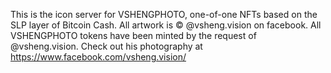 This is the icon server for VSHENGPHOTO, one-of-one NFTs based on the SLP layer of Bitcoin Cash.
All artwork is © @vsheng.vision on facebook.
All VSHENGPHOTO tokens have been minted by the request of @vsheng.vision.
Check out his photography at https://www.facebook.com/vsheng.vision/